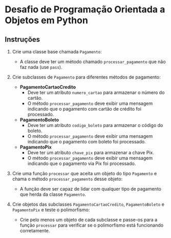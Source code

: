 
# Desafio de Programação Orientada a Objetos em Python

## Instruções

1. Crie uma classe base chamada `Pagamento`:
   - A classe deve ter um método chamado `processar_pagamento` que não faz nada (use `pass`).

2. Crie subclasses de `Pagamento` para diferentes métodos de pagamento:
   - **PagamentoCartaoCredito**
     - Deve ter um atributo `numero_cartao` para armazenar o número do cartão.
     - O método `processar_pagamento` deve exibir uma mensagem indicando que o pagamento com cartão de crédito foi processado.
   - **PagamentoBoleto**
     - Deve ter um atributo `codigo_boleto` para armazenar o código do boleto.
     - O método `processar_pagamento` deve exibir uma mensagem indicando que o pagamento com boleto foi processado.
   - **PagamentoPix**
     - Deve ter um atributo `chave_pix` para armazenar a chave Pix.
     - O método `processar_pagamento` deve exibir uma mensagem indicando que o pagamento via Pix foi processado.

3. Crie uma função `processar` que aceita um objeto do tipo `Pagamento` e chama o método `processar_pagamento` desse objeto:
   - A função deve ser capaz de lidar com qualquer tipo de pagamento que herda da classe `Pagamento`.

4. Crie objetos das subclasses `PagamentoCartaoCredito`, `PagamentoBoleto` e `PagamentoPix` e teste o polimorfismo:
   - Crie pelo menos um objeto de cada subclasse e passe-os para a função `processar` para verificar se o polimorfismo está funcionando corretamente.
